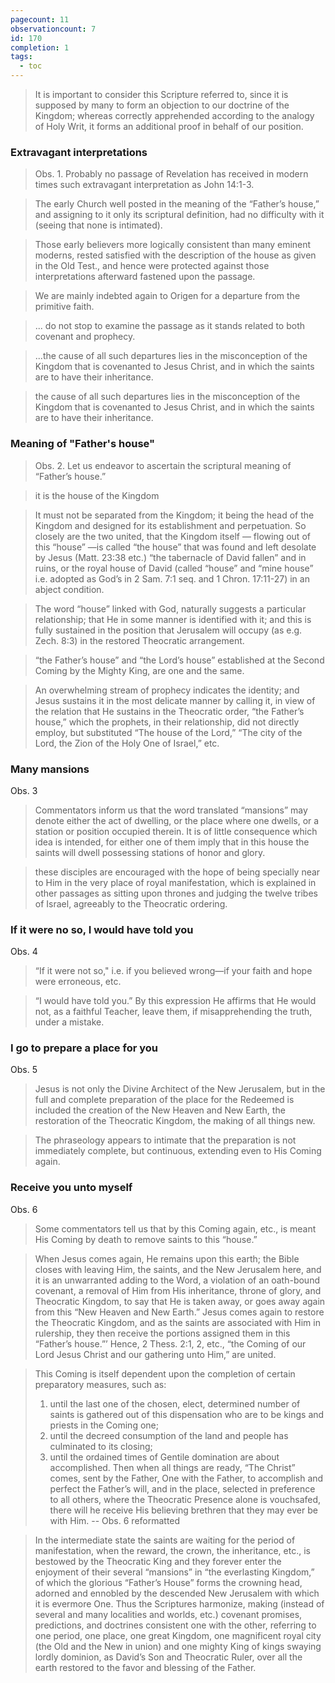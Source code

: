 ```yaml
---
pagecount: 11
observationcount: 7
id: 170
completion: 1
tags:
  - toc
---
```

>It is important to consider this Scripture referred to, since it is supposed by many to form an objection to our doctrine of the Kingdom; whereas correctly apprehended according to the analogy of Holy Writ, it forms an additional proof in behalf of our position.

### Extravagant interpretations
>Obs. 1. Probably no passage of Revelation has received in modern times such extravagant interpretation as John 14:1-3.

>The early Church well posted in the meaning of the “Father’s house,” and assigning to it only its scriptural definition, had no difficulty with it (seeing that none is intimated).

>Those early believers more logically consistent than many eminent moderns, rested satisfied with the description of the house as given in the Old Test., and hence were protected against those interpretations afterward fastened upon the passage.

>We are mainly indebted again to Origen for a departure from the primitive faith.

>... do not stop to examine the passage as it stands related to both covenant and prophecy.

>...the cause of all such departures lies in the misconception of the Kingdom that is covenanted to Jesus Christ, and in which the saints are to have their inheritance.

>the cause of all such departures lies in the misconception of the Kingdom that is covenanted to Jesus Christ, and in which the saints are to have their inheritance.

### Meaning of "Father's house"
>Obs. 2. Let us endeavor to ascertain the scriptural meaning of “Father’s house.”

>it is the house of the Kingdom

>It must not be separated from the Kingdom; it being the head of the Kingdom and designed for its establishment and perpetuation. So closely are the two united, that the Kingdom itself — flowing out of this “house” —is called “the house” that was found and left desolate by Jesus (Matt. 23:38 etc.) “the tabernacle of David fallen” and in ruins, or the royal house of David (called “house” and “mine house” i.e. adopted as God’s in 2 Sam. 7:1 seq. and 1 Chron. 17:11-27) in an abject condition.

>The word “house” linked with God, naturally suggests a particular relationship; that He in some manner is identified with it; and this is fully sustained in the position that Jerusalem will occupy (as e.g. Zech. 8:3) in the restored Theocratic arrangement.

>“the Father’s house” and “the Lord’s house” established at the Second Coming by the Mighty King, are one and the same.

>An overwhelming stream of prophecy indicates the identity; and Jesus sustains it in the most delicate manner by calling it, in view of the relation that He sustains in the Theocratic order, “the Father’s house,” which the prophets, in their relationship, did not directly employ, but substituted “The house of the Lord,” “The city of the Lord, the Zion of the Holy One of Israel,” etc.

### Many mansions
Obs. 3
>Commentators inform us that the word translated “mansions” may denote either the act of dwelling, or the place where one dwells, or a station or position occupied therein. It is of little consequence which idea is intended, for either one of them imply that in this house the saints will dwell possessing stations of honor and glory.

>these disciples are encouraged with the hope of being specially near to Him in the very place of royal manifestation, which is explained in other passages as sitting upon thrones and judging the twelve tribes of Israel, agreeably to the Theocratic ordering.

### If it were no so, I would have told you
Obs. 4
>“If it were not so," i.e. if you believed wrong—if your faith and hope were erroneous, etc.

>“I would have told you.” By this expression He affirms that He would not, as a faithful Teacher, leave them, if misapprehending the truth, under a mistake.

### I go to prepare a place for you
Obs. 5
>Jesus is not only the Divine Architect of the New Jerusalem, but in the full and complete preparation of the place for the Redeemed is included the creation of the New Heaven and New Earth, the restoration of the Theocratic Kingdom, the making of all things new.

>The phraseology appears to intimate that the preparation is not immediately complete, but continuous, extending even to His Coming again.

### Receive you unto myself
Obs. 6
>Some commentators tell us that by this Coming again, etc., is meant His Coming by death to remove saints to this “house.”

>When Jesus comes again, He remains upon this earth; the Bible closes with leaving Him, the saints, and the New Jerusalem here, and it is an unwarranted adding to the Word, a violation of an oath-bound covenant, a removal of Him from His inheritance, throne of glory, and Theocratic Kingdom, to say that He is taken away, or goes away again from this “New Heaven and New Earth.” Jesus comes again to restore the Theocratic Kingdom, and as the saints are associated with Him in rulership, they then receive the portions assigned them in this “Father’s house.”’ Hence, 2 Thess. 2:1, 2, etc., “the Coming of our Lord Jesus Christ and our gathering unto Him,” are united.

>This Coming is itself dependent upon the completion of certain preparatory measures, such as: 
>1. until the last one of the chosen, elect, determined number of saints is gathered out of this dispensation who are to be kings and priests in the Coming one; 
>2. until the decreed consumption of the land and people has culminated to its closing; 
>3. until the ordained times of Gentile domination are about accomplished. 
>Then when all things are ready, “The Christ” comes, sent by the Father, One with the Father, to accomplish and perfect the Father’s will, and in the place, selected in preference to all others, where the Theocratic Presence alone is vouchsafed, there will he receive His believing brethren that they may ever be with Him.
>-- Obs. 6 reformatted

>In the intermediate state the saints are waiting for the period of manifestation, when the reward, the crown, the inheritance, etc., is bestowed by the Theocratic King and they forever enter the enjoyment of their several “mansions” in “the everlasting Kingdom,” of which the glorious “Father’s House” forms the crowning head, adorned and ennobled by the descended New Jerusalem with which it is evermore One. Thus the Scriptures harmonize, making (instead of several and many localities and worlds, etc.) covenant promises, predictions, and doctrines consistent one with the other, referring to one period, one place, one great Kingdom, one magnificent royal city (the Old and the New in union) and one mighty King of kings swaying lordly dominion, as David’s Son and Theocratic Ruler, over all the earth restored to the favor and blessing of the Father.

